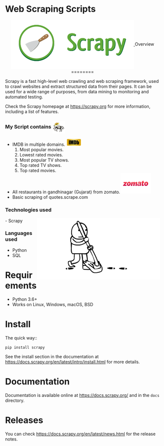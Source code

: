 # Web Scraping Scripts
<p align = "center">
    <a href = "">
<img src="https://github.com/nirala69/Web_Scraping_scripts/blob/main/Scrapy-Logo-big.png?raw=true" width="400" align='center'>
        </a>
Overview
========

Scrapy is a fast high-level web crawling and web scraping framework, used to
crawl websites and extract structured data from their pages. It can be used for
a wide range of purposes, from data mining to monitoring and automated testing.

Check the Scrapy homepage at https://scrapy.org for more information,
including a list of features.

### My Script contains <img src="https://github.com/nirala69/Web_Scraping_scripts/blob/main/spider-clipart-animation-3.gif?raw=true" width="40" align='center'>
- IMDB in multiple domains.  <img src="https://github.com/nirala69/Web_Scraping_scripts/blob/main/Imdb.jpg?raw=true" width="50" align=''>
    1. Most popular movies.
    2. Lowest rated movies.
    3. Most popular TV shows.
    4. Top rated TV shows.
    5. Top rated movies.
- All restaurants in gandhinagar (Gujarat) from zomato.<img src="https://github.com/nirala69/Web_Scraping_scripts/blob/main/zomato.png?raw=true" width="100" align=''>
- Basic scraping of quotes.scrape.com

### Technologies used
<img src="https://github.com/nirala69/Web_Scraping_scripts/blob/main/mop.gif?raw=true" width="400" align='right'>
- Scrapy

### Languages used
- Python 
- SQL



Requirements
============

* Python 3.6+
* Works on Linux, Windows, macOS, BSD

Install
=======

The quick way::

    pip install scrapy

See the install section in the documentation at
https://docs.scrapy.org/en/latest/intro/install.html for more details.

Documentation
=============

Documentation is available online at https://docs.scrapy.org/ and in the ``docs``
directory.

Releases
========

You can check https://docs.scrapy.org/en/latest/news.html for the release notes.


